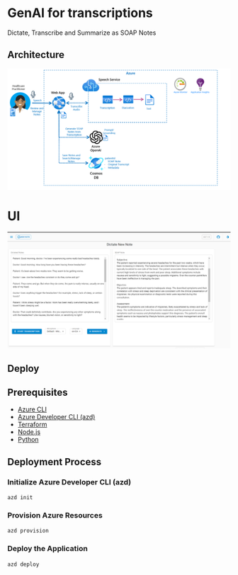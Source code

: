 # GenAI for transcriptions

Dictate, Transcribe and Summarize as SOAP Notes


## Architecture

![Arch](docs/arch.png)

# UI

![UI](docs/ui.png)

## Deploy

## Prerequisites

- [Azure CLI](https://docs.microsoft.com/en-us/cli/azure/install-azure-cli)
- [Azure Developer CLI (azd)](https://learn.microsoft.com/en-us/azure/developer/azure-developer-cli/install-azd)
- [Terraform](https://learn.hashicorp.com/tutorials/terraform/install-cli)
- [Node.js](https://nodejs.org/en/download/) 
- [Python](https://python.org/) 

## Deployment Process

### Initialize Azure Developer CLI (azd)

```
azd init
```
### Provision Azure Resources

```
azd provision
```

### Deploy the Application

```
azd deploy
```
